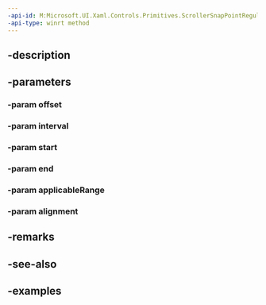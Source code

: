 ```yaml
---
-api-id: M:Microsoft.UI.Xaml.Controls.Primitives.ScrollerSnapPointRegular.#ctor(System.Double,System.Double,System.Double,System.Double,System.Double,Microsoft.UI.Xaml.Controls.Primitives.ScrollerSnapPointAlignment)
-api-type: winrt method
---
```


## -description

## -parameters

### -param offset

### -param interval

### -param start

### -param end

### -param applicableRange

### -param alignment

## -remarks

## -see-also

## -examples

